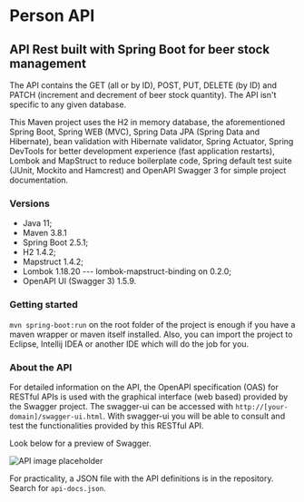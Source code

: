 # Person API 

## API Rest built with Spring Boot for beer stock management

The API contains the GET (all or by ID), POST, PUT, DELETE (by ID) and PATCH (increment and decrement of beer stock quantity). The API isn't specific to any given database.

This Maven project uses the H2 in memory database, the aforementioned Spring Boot, Spring WEB (MVC), Spring Data JPA (Spring Data and Hibernate), bean validation with Hibernate validator, Spring Actuator, Spring DevTools for better development experience (fast application restarts), Lombok and MapStruct to reduce boilerplate code, Spring default test suite (JUnit, Mockito and Hamcrest) and OpenAPI Swagger 3 for simple project documentation.

### Versions

- Java 11;
- Maven 3.8.1
- Spring Boot 2.5.1; 
- H2 1.4.2;
- Mapstruct 1.4.2;
- Lombok 1.18.20 --- lombok-mapstruct-binding on 0.2.0;
- OpenAPI UI (Swagger 3) 1.5.9.

### Getting started

`mvn spring-boot:run` on the root folder of the project is enough if you have a maven wrapper or maven itself installed.
Also, you can import the project to Eclipse, Intellij IDEA or another IDE which will do the job for you.

### About the API

For detailed information on the API, the OpenAPI specification (OAS) for RESTful APIs is used with the graphical interface
(web based) provided by the Swagger project. The swagger-ui can be accessed with `http://[your-domain]/swagger-ui.html`.
With swagger-ui you will be able to consult and test the functionalities provided by this RESTful API.

Look below for a preview of Swagger.

![API image placeholder](https://github.com/Yofiel/beer-stock)

For practicality, a JSON file with the API definitions is in the repository. Search for `api-docs.json`.
